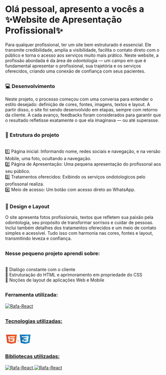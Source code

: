 <h1>Olá pessoal, apresento a vocês a <b> ✨Website de Apresentação Profissional✨ </b> </h1>

Para qualquer profissional, ter um site bem estruturado é essencial. Ele transmite credibilidade, amplia a visibilidade, facilita o contato direto com o público e torna o acesso aos serviços muito mais prático.
Neste website, a profissão abordada é da área de odontologia — um campo em que é fundamental apresentar o profissional, sua trajetória e os serviços oferecidos, criando uma conexão de confiança com seus pacientes.

##
<h3>💻 Desenvolvimento</h3>
Neste projeto, o processo começou com uma conversa para entender o estilo desejado: definição de cores, fontes, imagens, textos e layout. A partir disso, o site foi sendo desenvolvido em etapas, sempre com retorno da cliente. A cada avanço, feedbacks foram considerados para garantir que o resultado refletisse exatamente o que ela imaginava — ou até superasse.

##
<h3>📂 Estrutura do projeto  </h3>
<br>1️⃣ Página inicial: Informando nome, redes sociais e navegação, e na versão Mobile, uma foto, ocultando a navegação.
<br>2️⃣ Página de Apresentação: Uma pequena apresentação do profissonal aos seu público.
<br>3️⃣ Tratamentos oferecidos: Exibindo os serviços ondotologicos pelo profissonal realiza.
<br>4️⃣ Meio de acesso: Um botão com acesso direto ao WhatsApp.

##
<h3>📃 Design e Layout</h3>
O site apresenta fotos profissionais, textos que refletem sua paixão pela odontologia, seu propósito de transformar sorrisos e cuidar de pessoas. Inclui também detalhes dos tratamentos oferecidos e um meio de contato simples e acessível. Tudo isso com harmonia nas cores, fontes e layout, transmitindo leveza e confiança.

##
<h3>Nesse pequeno projeto aprendi sobre: </h3>
 <br>📌 Dialógo constante com o cliente
 <br>📌 Estruturação do HTML e aprimoramento em propriedade do CSS
 <br>📌 Noções de layout de aplicações Web e Mobile
 
##
<h3>Ferramenta utilizada:</h3>
<div>
  <a href="https://code.visualstudio.com">
    <img align="center" alt="Rafa-React" height="30" width="37" src="https://img.icons8.com/?size=48&id=9OGIyU8hrxW5&format=png">
</div>

##
<h3>Tecnologias utilizadas:</h3>
<div style="display: inline_block"><br>
  <img align="center" alt="Rafa-HTML" height="30" width="40" src="https://raw.githubusercontent.com/devicons/devicon/master/icons/html5/html5-original.svg">
  <img align="center" alt="Rafa-CSS" height="30" width="40" src="https://raw.githubusercontent.com/devicons/devicon/master/icons/css3/css3-original.svg">
</div>

##
<h3>Bibliotecas utilizadas:</h3>
<div>
  <a href="https://react-icons.github.io/react-icons/">
    <img align="center" alt="Rafa-React" height="30" width="30" src="https://encrypted-tbn0.gstatic.com/images?q=tbn:ANd9GcR1v6TMElRDdDqPYcrbQVOFSGiaFnXRDIZF9Q&s">
</a>
<a href="https://fonts.google.com/">
    <img align="center" alt="Rafa-React" height="30" width="30" src="https://encrypted-tbn0.gstatic.com/images?q=tbn:ANd9GcSUP5DizHClmiEANb7443enra5h_mzpCzC_tQ&s">
</a>
</div>
